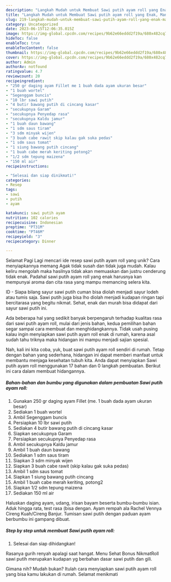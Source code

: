 ```yaml
---
description: "Langkah Mudah untuk Membuat Sawi putih ayam roll yang Enak, Mantap"
title: "Langkah Mudah untuk Membuat Sawi putih ayam roll yang Enak, Mantap"
slug: 219-langkah-mudah-untuk-membuat-sawi-putih-ayam-roll-yang-enak-mantap
category: Uncategorized
date: 2023-06-15T12:06:35.015Z
image: https://img-global.cpcdn.com/recipes/9b62e66eddd2f19a/680x482cq70/sawi-putih-ayam-roll-foto-resep-utama.jpg
hideToc: false
enableToc: true
enableTocContent: false
thumbnail: https://img-global.cpcdn.com/recipes/9b62e66eddd2f19a/680x482cq70/sawi-putih-ayam-roll-foto-resep-utama.jpg
cover: https://img-global.cpcdn.com/recipes/9b62e66eddd2f19a/680x482cq70/sawi-putih-ayam-roll-foto-resep-utama.jpg
author: Admin
authorAv: notfound
ratingvalue: 4.7
reviewcount: 20
recipeingredient:
- "250 gr daging ayam Fillet me 1 buah dada ayam ukuran besar"
- "1 buah wortel"
- "Segenggam buncis"
- "10 lbr sawi putih"
- "4 butir bawang putih di cincang kasar"
- "secukupnya Garam"
- "secukupnya Penyedap rasa"
- "secukupnya Kaldu jamur"
- "1 buah daun bawang"
- "1 sdm saus tiram"
- "3 sdm minyak wijen"
- "3 buah cabe rawit skip kalau gak suka pedas"
- "1 sdm saus tomat"
- "1 siung bawang putih cincang"
- "1 buah cabe merah keriting potong2"
- "1/2 sdm tepung maizena"
- "150 ml air"
recipeinstructions:

- "Selesai dan siap dinikmati!"
categories:
- Resep
tags:
- sawi
- putih
- ayam

katakunci: sawi putih ayam 
nutrition: 102 calories
recipecuisine: Indonesian
preptime: "PT31M"
cooktime: "PT46M"
recipeyield: "3"
recipecategory: Dinner

---
```



Selamat Pagi Lagi mencari ide resep sawi putih ayam roll yang unik? Cara menyiapkannya memang Agak tidak susah dan tidak juga mudah. Kalau keliru mengolah maka hasilnya tidak akan memuaskan dan justru cenderung tidak enak. Padahal sawi putih ayam roll yang enak harusnya kan mempunyai aroma dan cita rasa yang mampu memancing selera kita.


ID - Siapa bilang sayur sawi putih cuman bisa diolah menjadi sayur lodeh atau tumis saja. Sawi putih juga bisa lho diolah menjadi kudapan ringan tapi bercitarasa yang begitu nikmat. Sehat, enak dan murah bisa didapat dari sayur sawi putih ini.

Ada beberapa hal yang sedikit banyak berpengaruh terhadap kualitas rasa dari sawi putih ayam roll, mulai dari jenis bahan, kedua pemilihan bahan segar sampai cara membuat dan menghidangkannya. Tidak usah pusing kalau ingin menyiapkan sawi putih ayam roll enak di rumah, karena asal sudah tahu triknya maka hidangan ini mampu menjadi sajian spesial.


Nah, kali ini kita coba, yuk, buat sawi putih ayam roll sendiri di rumah. Tetap dengan bahan yang sederhana, hidangan ini dapat memberi manfaat untuk membantu menjaga kesehatan tubuh kita. Anda dapat menyiapkan Sawi putih ayam roll menggunakan 17 bahan dan 0 langkah pembuatan. Berikut ini cara dalam membuat hidangannya.

<!--inarticleads1-->

##### Bahan-bahan dan bumbu yang digunakan dalam pembuatan Sawi putih ayam roll:

1. Gunakan 250 gr daging ayam Fillet (me. 1 buah dada ayam ukuran besar)
1. Sediakan 1 buah wortel
1. Ambil Segenggam buncis
1. Persiapkan 10 lbr sawi putih
1. Sediakan 4 butir bawang putih di cincang kasar
1. Siapkan secukupnya Garam
1. Persiapkan secukupnya Penyedap rasa
1. Ambil secukupnya Kaldu jamur
1. Ambil 1 buah daun bawang
1. Sediakan 1 sdm saus tiram
1. Siapkan 3 sdm minyak wijen
1. Siapkan 3 buah cabe rawit (skip kalau gak suka pedas)
1. Ambil 1 sdm saus tomat
1. Siapkan 1 siung bawang putih cincang
1. Ambil 1 buah cabe merah keriting, potong2
1. Siapkan 1/2 sdm tepung maizena
1. Sediakan 150 ml air


Haluskan daging ayam, udang, irisan bayam beserta bumbu-bumbu isian. Aduk hingga rata, test rasa (bisa dengan. Ayam rempah ala Rachel Vennya Cireng Kuah/Cireng Banjur. Tumisan sawi putih dengan paduan ayam berbumbu ini gampang dibuat. 

<!--inarticleads2-->

##### Step by step untuk membuat Sawi putih ayam roll:


1. Selesai dan siap dihidangkan!

Rasanya gurih renyah apalagi saat hangat. Menu Sehat Bonus NikmatRoll sawi putih merupakan kudapan yg berbahan dasar sawi putih dan gili. 

Gimana nih? Mudah bukan? Itulah cara menyiapkan sawi putih ayam roll yang bisa kamu lakukan di rumah. Selamat menikmati
